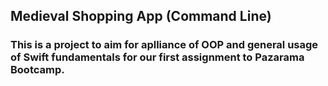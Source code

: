 ## Medieval Shopping App (Command Line)

### This is a project to aim for aplliance of OOP and general usage of Swift fundamentals for our first assignment to Pazarama Bootcamp.
